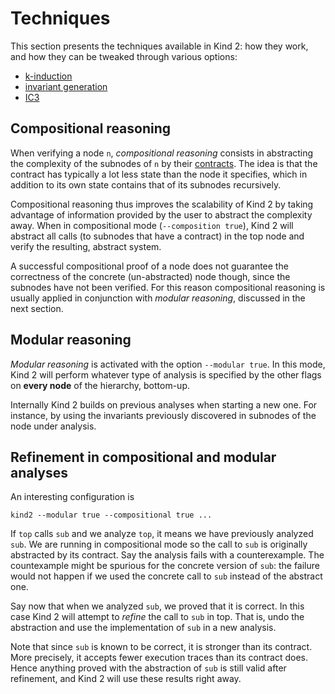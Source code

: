 # Techniques

This section presents the techniques available in Kind 2: how they work,
and how they can be tweaked through various options:

* [k-induction](./2_kinduction.md#k-induction)
* [invariant generation](./3_invgen.md#invariant-generation)
* [IC3](./4_ic3.md#ic3)



## Compositional reasoning

When verifying a node `n`, *compositional reasoning* consists in abstracting
the complexity of the subnodes of `n` by their
[contracts](./../9_other/2_contract_semantics.md#contract-semantics). The idea
is that the contract has typically a lot less state than the node it specifies,
which in addition to its own state contains that of its subnodes recursively.

Compositional reasoning thus improves the scalability of Kind 2 by taking
advantage of information provided by the user to abstract the complexity away.
When in compositional mode (`--composition true`), Kind 2 will abstract all
calls (to subnodes that have a contract) in the top node and verify the
resulting, abstract system.


A successful compositional proof of a node does not guarantee the correctness
of the concrete (un-abstracted) node though, since the subnodes have not been
verified. For this reason compositional reasoning is usually applied in
conjunction with *modular reasoning*, discussed in the next section.



## Modular reasoning

*Modular reasoning* is activated with the option `--modular true`. In this
mode, Kind 2 will perform whatever type of analysis is specified by the other
flags on **every node** of the hierarchy, bottom-up.

Internally Kind 2 builds on previous analyses when starting a new one. For
instance, by using the invariants previously discovered in subnodes of the node
under analysis.


## Refinement in compositional and modular analyses

An interesting configuration is
```
kind2 --modular true --compositional true ...
```

If `top` calls `sub` and we analyze `top`, it means we have previously analyzed
`sub`. We are running in compositional mode so the call to `sub` is originally
abstracted by its contract.
Say the analysis fails with a counterexample. The countexample might be
spurious for the concrete version of `sub`: the failure would not happen if we
used the concrete call to `sub` instead of the abstract one.

Say now that when we analyzed `sub`, we proved that it is correct. In this case
Kind 2 will attempt to *refine* the call to `sub` in top. That is, undo the
abstraction and use the implementation of `sub` in a new analysis.

Note that since `sub` is known to be correct, it is stronger than its contract.
More precisely, it accepts fewer execution traces than its contract does. Hence
anything proved with the abstraction of `sub` is still valid after refinement,
and Kind 2 will use these results right away.
